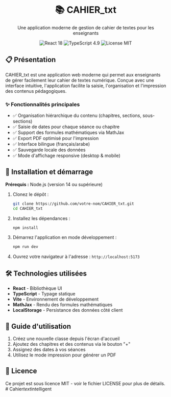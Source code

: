 <div align="center">
  <h1>📚 CAHIER_txt</h1>
  <p>Une application moderne de gestion de cahier de textes pour les enseignants</p>
  <img src="https://img.shields.io/badge/React-18-blue" alt="React 18" />
  <img src="https://img.shields.io/badge/TypeScript-4.9-blue" alt="TypeScript 4.9" />
  <img src="https://img.shields.io/badge/License-MIT-green" alt="License MIT" />
</div>

## 📋 Présentation

CAHIER_txt est une application web moderne qui permet aux enseignants de gérer facilement leur cahier de textes numérique. Conçue avec une interface intuitive, l'application facilite la saisie, l'organisation et l'impression des contenus pédagogiques.

### ✨ Fonctionnalités principales

- ✅ Organisation hiérarchique du contenu (chapitres, sections, sous-sections)
- ✅ Saisie de dates pour chaque séance ou chapitre
- ✅ Support des formules mathématiques via MathJax
- ✅ Export PDF optimisé pour l'impression
- ✅ Interface bilingue (français/arabe)
- ✅ Sauvegarde locale des données
- ✅ Mode d'affichage responsive (desktop & mobile)

## 🚀 Installation et démarrage

**Prérequis :** Node.js (version 14 ou supérieure)

1. Clonez le dépôt :
   ```bash
   git clone https://github.com/votre-nom/CAHIER_txt.git
   cd CAHIER_txt
   ```

2. Installez les dépendances :
   ```bash
   npm install
   ```

3. Démarrez l'application en mode développement :
   ```bash
   npm run dev
   ```

4. Ouvrez votre navigateur à l'adresse : `http://localhost:5173`

## 🛠️ Technologies utilisées

- **React** - Bibliothèque UI
- **TypeScript** - Typage statique
- **Vite** - Environnement de développement
- **MathJax** - Rendu des formules mathématiques
- **LocalStorage** - Persistance des données côté client

## 📖 Guide d'utilisation

1. Créez une nouvelle classe depuis l'écran d'accueil
2. Ajoutez des chapitres et des contenus via le bouton "+"
3. Assignez des dates à vos séances
4. Utilisez le mode impression pour générer un PDF

## 📄 Licence

Ce projet est sous licence MIT - voir le fichier LICENSE pour plus de détails.
#   C a h i e r _ t e x t _ i n t e l l i g e n t  
 